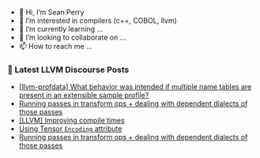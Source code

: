 - 👋 Hi, I’m Sean Perry
- 👀 I’m interested in compilers (c++, COBOL, llvm)
- 🌱 I’m currently learning ...
- 💞️ I’m looking to collaborate on ...
- 📫 How to reach me ...

<!---
s66perry/s66perry is a ✨ special ✨ repository because its `README.md` (this file) appears on your GitHub profile.
You can click the Preview link to take a look at your changes.
--->
### 📕 Latest LLVM Discourse Posts

<!-- DISCOURSE-LLVM:START -->
- [[llvm-profdata] What behavior was intended if multiple name tables are present in an extensible sample profile?](https://discourse.llvm.org/t/llvm-profdata-what-behavior-was-intended-if-multiple-name-tables-are-present-in-an-extensible-sample-profile/69145#post_1)
- [Running passes in transform ops + dealing with dependent dialects of those passes](https://discourse.llvm.org/t/running-passes-in-transform-ops-dealing-with-dependent-dialects-of-those-passes/69139#post_3)
- [[LLVM] Improving compile times](https://discourse.llvm.org/t/llvm-improving-compile-times/68094#post_8)
- [Using Tensor `Encoding` attribute](https://discourse.llvm.org/t/using-tensor-encoding-attribute/69142#post_1)
- [Running passes in transform ops + dealing with dependent dialects of those passes](https://discourse.llvm.org/t/running-passes-in-transform-ops-dealing-with-dependent-dialects-of-those-passes/69139#post_2)
<!-- DISCOURSE-LLVM:END -->
